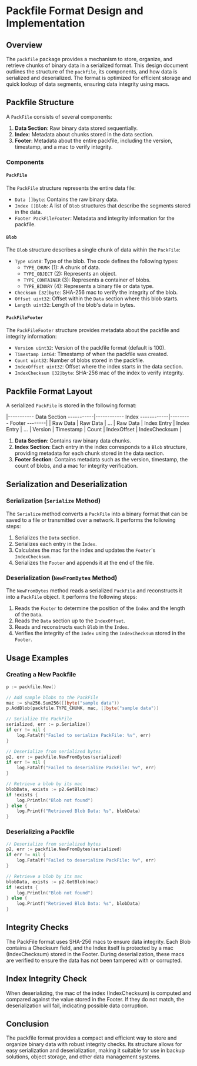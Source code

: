 # Packfile Format Design and Implementation

## Overview

The `packfile` package provides a mechanism to store, organize, and retrieve chunks of binary data in a serialized format. This design document outlines the structure of the `packfile`, its components, and how data is serialized and deserialized. The format is optimized for efficient storage and quick lookup of data segments, ensuring data integrity using macs.

## Packfile Structure

A `PackFile` consists of several components:
1. **Data Section**: Raw binary data stored sequentially.
2. **Index**: Metadata about chunks stored in the data section.
3. **Footer**: Metadata about the entire packfile, including the version, timestamp, and a mac to verify integrity.

### Components

#### `PackFile`

The `PackFile` structure represents the entire data file:

- `Data []byte`: Contains the raw binary data.
- `Index []Blob`: A list of `Blob` structures that describe the segments stored in the data.
- `Footer PackFileFooter`: Metadata and integrity information for the packfile.

#### `Blob`

The `Blob` structure describes a single chunk of data within the `PackFile`:

- `Type uint8`: Type of the blob. The code defines the following types:
  - `TYPE_CHUNK` (1): A chunk of data.
  - `TYPE_OBJECT` (2): Represents an object.
  - `TYPE_CONTAINER` (3): Represents a container of blobs.
  - `TYPE_BINARY` (4): Represents a binary file or data type.
- `Checksum [32]byte`: SHA-256 mac to verify the integrity of the blob.
- `Offset uint32`: Offset within the `Data` section where this blob starts.
- `Length uint32`: Length of the blob's data in bytes.

#### `PackFileFooter`

The `PackFileFooter` structure provides metadata about the packfile and integrity information:

- `Version uint32`: Version of the packfile format (default is 100).
- `Timestamp int64`: Timestamp of when the packfile was created.
- `Count uint32`: Number of blobs stored in the packfile.
- `IndexOffset uint32`: Offset where the index starts in the data section.
- `IndexChecksum [32]byte`: SHA-256 mac of the index to verify integrity.

## Packfile Format Layout

A serialized `PackFile` is stored in the following format:

|----------- Data Section -----------|------------ Index ------------|--------- Footer --------|
| Raw Data | Raw Data | ... | Raw Data | Index Entry | Index Entry | ... | Version | Timestamp | Count | IndexOffset | IndexChecksum |


1. **Data Section**: Contains raw binary data chunks.
2. **Index Section**: Each entry in the index corresponds to a `Blob` structure, providing metadata for each chunk stored in the data section.
3. **Footer Section**: Contains metadata such as the version, timestamp, the count of blobs, and a mac for integrity verification.

## Serialization and Deserialization

### Serialization (`Serialize` Method)

The `Serialize` method converts a `PackFile` into a binary format that can be saved to a file or transmitted over a network. It performs the following steps:

1. Serializes the `Data` section.
2. Serializes each entry in the `Index`.
3. Calculates the mac for the index and updates the `Footer`'s `IndexChecksum`.
4. Serializes the `Footer` and appends it at the end of the file.

### Deserialization (`NewFromBytes` Method)

The `NewFromBytes` method reads a serialized `PackFile` and reconstructs it into a `PackFile` object. It performs the following steps:

1. Reads the `Footer` to determine the position of the `Index` and the length of the `Data`.
2. Reads the `Data` section up to the `IndexOffset`.
3. Reads and reconstructs each `Blob` in the `Index`.
4. Verifies the integrity of the `Index` using the `IndexChecksum` stored in the `Footer`.

## Usage Examples

### Creating a New Packfile

```go
p := packfile.New()

// Add sample blobs to the PackFile
mac := sha256.Sum256([]byte("sample data"))
p.AddBlob(packfile.TYPE_CHUNK, mac, []byte("sample data"))

// Serialize the PackFile
serialized, err := p.Serialize()
if err != nil {
    log.Fatalf("Failed to serialize PackFile: %v", err)
}

// Deserialize from serialized bytes
p2, err := packfile.NewFromBytes(serialized)
if err != nil {
    log.Fatalf("Failed to deserialize PackFile: %v", err)
}

// Retrieve a blob by its mac
blobData, exists := p2.GetBlob(mac)
if !exists {
    log.Println("Blob not found")
} else {
    log.Printf("Retrieved Blob Data: %s", blobData)
}
```

### Deserializing a Packfile

```go
// Deserialize from serialized bytes
p2, err := packfile.NewFromBytes(serialized)
if err != nil {
    log.Fatalf("Failed to deserialize PackFile: %v", err)
}

// Retrieve a blob by its mac
blobData, exists := p2.GetBlob(mac)
if !exists {
    log.Println("Blob not found")
} else {
    log.Printf("Retrieved Blob Data: %s", blobData)
}
```

## Integrity Checks
The PackFile format uses SHA-256 macs to ensure data integrity. Each Blob contains a Checksum field, and the Index itself is protected by a mac (IndexChecksum) stored in the Footer. During deserialization, these macs are verified to ensure the data has not been tampered with or corrupted.

## Index Integrity Check
When deserializing, the mac of the index (IndexChecksum) is computed and compared against the value stored in the Footer. If they do not match, the deserialization will fail, indicating possible data corruption.

## Conclusion
The packfile format provides a compact and efficient way to store and organize binary data with robust integrity checks. Its structure allows for easy serialization and deserialization, making it suitable for use in backup solutions, object storage, and other data management systems.